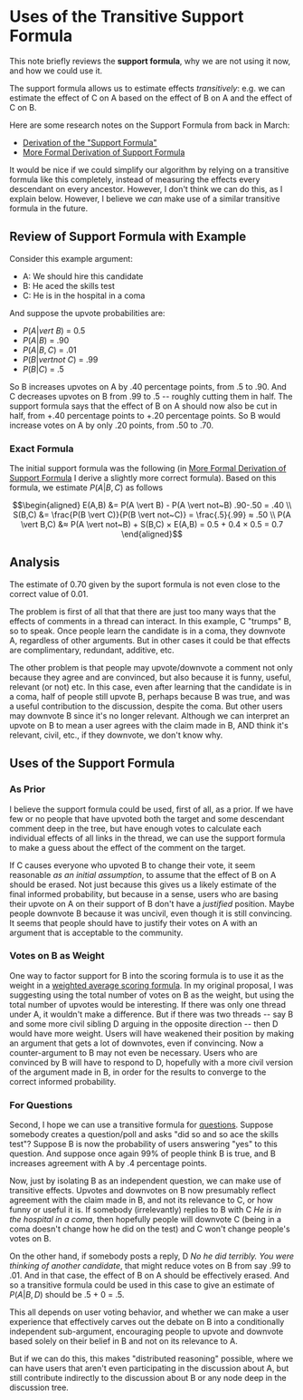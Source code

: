 # Uses of the Transitive Support Formula

This note briefly reviews the **support formula**, why we are not using it now, and how we could use it.

The support formula allows us to estimate effects *transitively*: e.g. we can estimate the effect of C on A based on the effect of B on A and the effect of C on B.

Here are some research notes on the Support Formula from back in March:

- [Derivation of the "Support Formula"](https://github.com/social-protocols/internal-wiki/blob/main/pages/research-notes/2024-03-01-support-formula.md)
- [More Formal Derivation of Support Formula](https://github.com/social-protocols/internal-wiki/blob/main/pages/research-notes/2024-03-05-support-formula-derivation.md)

It would be nice if we could simplify our algorithm by relying on a transitive formula like this completely, instead of measuring the effects every descendant on every ancestor. However, I don't think we can do this, as I explain below. However, I believe we *can* make use of a similar transitive formula in the future.


## Review of Support Formula with Example

Consider this example argument:

- A: We should hire this candidate
- B: He aced the skills test
- C: He is in the hospital in a coma

And suppose the upvote probabilities are:

- $`P(A |vert~B)`$ = 0.5
- $`P(A \vert B)`$ = .90
- $`P(A \vert B,C)`$ = .01
- $`P(B |vert not~C)`$ = .99
- $`P(B \vert C)`$ = .5

So B increases upvotes on A by .40 percentage points, from .5 to .90. And C decreases upvotes on B from .99 to .5 -- roughly cutting them in half. The support formula says that the effect of B on A should now also be cut in half, from +.40 percentage points to +.20 percentage points. So B would increase votes on A by only .20 points, from .50 to .70.

### Exact Formula

The initial support formula was the following (in [More Formal Derivation of Support Formula](https://github.com/social-protocols/internal-wiki/blob/main/pages/research-notes/2024-03-05-support-formula-derivation.md) I derive a slightly more correct formula). Based on this formula, we estimate $`P(A \vert B,C)`$ as follows



``` math
\begin{aligned}
    E(A,B) &= P(A \vert B) - P(A \vert not~B) .90-.50 = .40 \\
    S(B,C) &= \frac{P(B \vert C)}{P(B \vert not~C)} = \frac{.5}{.99} ≈ .50 \\
    P(A \vert B,C) &≈ P(A \vert not~B) + S(B,C) × E(A,B) = 0.5 + 0.4 × 0.5 = 0.7
\end{aligned}
```


## Analysis

The estimate of 0.70 given by the suport formula is not even close to the correct value of 0.01.

The problem is first of all that that there are just too many ways that the effects of comments in a thread can interact. In this example, C "trumps" B, so to speak. Once people learn the candidate is in a coma, they downvote A, regardless of other arguments. But in other cases it could be that effects are complimentary, redundant, additive, etc. 

The other problem is that people may upvote/downvote a comment not only because they agree and are convinced, but also because it is funny, useful, relevant (or not) etc. In this case, even after learning that the candidate is in a coma, half of people still upvote B, perhaps because B was true, and was a useful contribution to the discussion, despite the coma. But other users may downvote B since it's no longer relevant. Although we can interpret an upvote on B to mean a user agrees with the claim made in B, AND think it's relevant, civil, etc., if they downvote, we don't know why.

## Uses of the Support Formula

### As Prior

I believe the support formula could be used, first of all, as a prior. If we have few or no people that have upvoted both the target and some descendant comment deep in the tree, but have enough votes to calculate each individual effects of all links in the thread, we can use the support formula to make a guess about the effect of the comment on the target.

If C causes everyone who upvoted B to change their vote, it seem reasonable *as an initial assumption*, to assume that the effect of B on A should be erased. Not just because this gives us a likely estimate of the final informed probability, but because in a sense, users who are basing their upvote on A on their support of B don't have a *justified* position. Maybe people downvote B because it was uncivil, even though it is still convincing. It seems that people should have to justify their votes on A with an argument that is acceptable to the community.

### Votes on B as Weight

One way to factor support for B into the scoring formula is to use it as the weight in a [weighted average scoring formula](https://github.com/social-protocols/internal-wiki/blob/main/pages/research-notes/2024-06-10-weighted-average-informed-probability.md). In my original proposal, I was suggesting using the total number of votes on B as the weight, but using the total number of upvotes would be interesting. If there was only one thread under A, it wouldn't make a difference. But if there was two threads -- say B and some more civil sibling D arguing in the opposite direction -- then D would have more weight. Users will have weakened their position by making an argument that gets a lot of downvotes, even if convincing. Now a counter-argument to B may not even be necessary. Users who are convinced by B will have to respond to D, hopefully with a more civil version of the argument made in B, in order for the results to converge to the correct informed probability.

### For Questions

Second, I hope we can use a transitive formula for [questions](https://github.com/social-protocols/internal-wiki/blob/main/pages/research-notes/2024-03-27-questions.md). Suppose somebody creates a question/poll and asks "did so and so ace the skills test"? Suppose B is now the probability of users answering "yes" to this question. And suppose once again 99% of people think B is true, and B increases agreement with A by .4 percentage points.

Now, just by isolating B as an independent question, we can make use of transitive effects. Upvotes and downvotes on B now presumably reflect agreement with the claim made in B, and not its relevance to C, or how funny or useful it is. If somebody (irrelevantly) replies to B with C *He is in the hospital in a coma*, then hopefully people will downvote C (being in a coma doesn't change how he did on the test) and C won't change people's votes on B.

On the other hand, if somebody posts a reply, D *No he did terribly. You were thinking of another candidate*, that might reduce votes on B from say .99 to .01. And in that case, the effect of B on A should be effectively erased. And so a transitive formula could be used in this case to give an estimate of $`P(A \vert B,D)`$ should be .5 + 0 = .5.

This all depends on user voting behavior, and whether we can make a user experience that effectively carves out the debate on B into a conditionally independent sub-argument, encouraging people to upvote and downvote based solely on their belief in B and not on its relevance to A.

But if we can do this, this makes "distributed reasoning" possible, where we can have users that aren't even participating in the discussion about A, but still contribute indirectly to the discussion about B or any node deep in the discussion tree.
